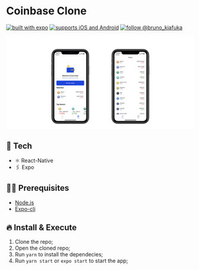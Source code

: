 # Coinbase Clone

[![built with expo](https://img.shields.io/badge/MADE%20WITH%20EXPO-000.svg?style=for-the-badge&logo=expo&labelColor=4630eb&logoWidth=20)](https://github.com/expo/expo) [![supports iOS and Android](https://img.shields.io/badge/Platforms-Native-4630EB.svg?style=for-the-badge&logo=EXPO&labelColor=000&logoColor=fff)](https://github.com/expo/expo) [![follow @bruno_kiafuka](https://img.shields.io/twitter/follow/bruno_kiafuka.svg?style=for-the-badge&logo=TWITTER&logoColor=FFFFFF&labelColor=00aced&logoWidth=20&color=lightgray)](https://twitter.com/bruno_kiafuka)

<p align="center">
  <img src="screenshots/v1.png?raw=true" />
</p>

## 🚀 Tech

- ⚛️ React-Native
- 🖇 Expo

## ✋🏻 Prerequisites

- [Node.js](https://nodejs.org/)
- [Expo-cli](https://expo.io/tools#cli)

## 🔥 Install & Execute

1. Clone the repo;
2. Open the cloned repo;
3. Run `yarn` to install the dependecies;
4. Run `yarn start` or `expo start` to start the app;

